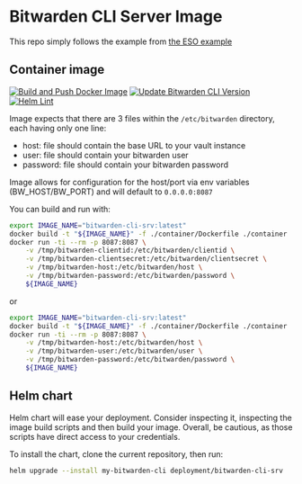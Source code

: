 # Bitwarden CLI Server Image

This repo simply follows the example from [the ESO example](https://external-secrets.io/main/examples/bitwarden/)

## Container image

[![Build and Push Docker Image](https://github.com/mimiteto/bitwarden-cli-server-image/actions/workflows/docker-build-push.yml/badge.svg?branch=master)](https://github.com/mimiteto/bitwarden-cli-server-image/actions/workflows/docker-build-push.yml)
[![Update Bitwarden CLI Version](https://github.com/mimiteto/bitwarden-cli-server-image/actions/workflows/version_bumps.yml/badge.svg)](https://github.com/mimiteto/bitwarden-cli-server-image/actions/workflows/version_bumps.yml)
[![Helm Lint](https://github.com/mimiteto/bitwarden-cli-server-image/actions/workflows/helm-linting.yml/badge.svg)](https://github.com/mimiteto/bitwarden-cli-server-image/actions/workflows/helm-linting.yml)

Image expects that there are 3 files within the `/etc/bitwarden` directory, each having only one line:

* host: file should contain the base URL to your vault instance
* user: file should contain your bitwarden user
* password: file should contain your bitwarden password

Image allows for configuration for the host/port via env variables (BW_HOST/BW_PORT) and will default to `0.0.0.0:8087`

You can build and run with:

```bash
export IMAGE_NAME="bitwarden-cli-srv:latest"
docker build -t "${IMAGE_NAME}" -f ./container/Dockerfile ./container
docker run -ti --rm -p 8087:8087 \
    -v /tmp/bitwarden-clientid:/etc/bitwarden/clientid \
    -v /tmp/bitwarden-clientsecret:/etc/bitwarden/clientsecret \
    -v /tmp/bitwarden-host:/etc/bitwarden/host \
    -v /tmp/bitwarden-password:/etc/bitwarden/password \
    ${IMAGE_NAME}
```

or

```bash
export IMAGE_NAME="bitwarden-cli-srv:latest"
docker build -t "${IMAGE_NAME}" -f ./container/Dockerfile ./container
docker run -ti --rm -p 8087:8087 \
    -v /tmp/bitwarden-host:/etc/bitwarden/host \
    -v /tmp/bitwarden-user:/etc/bitwarden/user \
    -v /tmp/bitwarden-password:/etc/bitwarden/password \
    ${IMAGE_NAME}
```

## Helm chart

Helm chart will ease your deployment.
Consider inspecting it, inspecting the image build scripts and then build your image.
Overall, be cautious, as those scripts have direct access to your credentials.

To install the chart, clone the current repository, then run:

```bash
helm upgrade --install my-bitwarden-cli deployment/bitwarden-cli-srv
```

